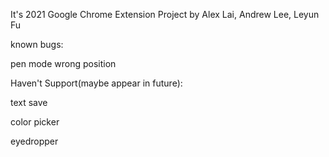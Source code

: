 It's 2021 Google Chrome Extension Project by Alex Lai, Andrew Lee, Leyun Fu

known bugs:

pen mode wrong position

Haven't Support(maybe appear in future):

text save

color picker 

eyedropper